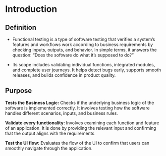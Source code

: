 # Introduction

## Definition

- Functional testing is a type of software testing that verifies a system’s features and workflows work according to business requirements by checking inputs, outputs, and behavior. In simple terms, it answers the question: “Does the software do what it’s supposed to do?”

- Its scope includes validating individual functions, integrated modules, and complete user journeys. It helps detect bugs early, supports smooth releases, and builds confidence in product quality.

## Purpose

**Tests the Business Logic:** Checks if the underlying business logic of the software is implemented correctly. It involves testing how the software handles different scenarios, inputs, and business rules.

**Validate every functionality:** Involves examining each function and feature of an application. It is done by providing the relevant input and confirming that the output aligns with the requirements.

**Test the UI flow:** Evaluates the flow of the UI to confirm that users can smoothly navigate through the application.